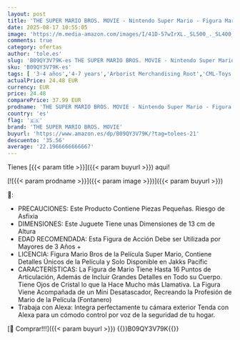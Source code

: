 ```yaml
---
layout: post
title: 'THE SUPER MARIO BROS. MOVIE - Nintendo Super Mario - Figura Mario Bros de 13 cm Totalmente Articulada - Juguete Mario con hasta 16 Puntos de Articulación - Juguete Finamente Detallado con Ojos de Cristal - Juguetes Niños 3 Años +'
date: 2025-08-17 10:55:05
image: 'https://m.media-amazon.com/images/I/41D-57wIrXL._SL500_._SL400_.jpg'
comments: true
category: ofertas
author: 'tole.es'
slug: 'B09QY3V79K-es THE SUPER MARIO BROS. MOVIE - Nintendo Super Mario -...'
sku: 'B09QY3V79K-es'
tags: [ '3-4 años','4-7 years','Arborist Merchandising Root','CML-Toys','Juegos, juguetes y coleccionables para niños grandes','Juguetes','Juguetes y juegos','Muñecos y figuras','Muñecos y figuras de acción','Paid Social - CML Toys','Self Service','Special Features Stores','Toys & Figures','Toys All','VAF_4-7','b6d17eda-2c26-45ed-a098-453a9f96e839_0','b6d17eda-2c26-45ed-a098-453a9f96e839_101','b6d17eda-2c26-45ed-a098-453a9f96e839_1101','b6d17eda-2c26-45ed-a098-453a9f96e839_1801','b6d17eda-2c26-45ed-a098-453a9f96e839_2301','b6d17eda-2c26-45ed-a098-453a9f96e839_3601','b6d17eda-2c26-45ed-a098-453a9f96e839_901','b6d17eda-2c26-45ed-a098-453a9f96e839_9701','nintendo','the super mario bros. movie','🇪🇸', ]
actualPrice: 24.48 EUR
currency: EUR
price: 24.48
comparePrice: 37.99 EUR
prodname: 'THE SUPER MARIO BROS. MOVIE - Nintendo Super Mario - Figura Mario Bros de 13 cm Totalmente Articulada - Juguete Mario con hasta 16 Puntos de Articulación - Juguete Finamente Detallado con Ojos de Cristal - Juguetes Niños 3 Años +'
country: 'es'
flag: '🇪🇸'
brand: 'THE SUPER MARIO BROS. MOVIE'
buyurl: 'https://www.amazon.es/dp/B09QY3V79K/?tag=tolees-21'
descuento: '35.56'
average: '22.1966666666667'
---
```


Tienes [{{< param title >}}]({{< param buyurl >}}) aqui!

[![{{< param prodname >}}]({{< param image >}})]({{< param buyurl >}})

🔎:

- PRECAUCIONES: Este Producto Contiene Piezas Pequeñas. Riesgo de Asfixia
- DIMENSIONES: Este Juguete Tiene unas Dimensiones de 13 cm de Altura
- EDAD RECOMENDADA: Esta Figura de Acción Debe ser Utilizada por Mayores de 3 Años +
- LICENCIA: Figura Mario Bros de la Película Super Mario, Contiene Detalles Únicos de la Película y Solo Disponible en Jakks Pacific
- CARACTERÍSTICAS: La Figura de Mario Tiene Hasta 16 Puntos de Articulación, Además de Incluir Grandes Detalles en Todo su Cuerpo. Tiene Ojos de Cristal lo que la Hace Mucho más Llamativa. La Figura Viene Acompañada de un Mini Desatascador, Recreando la Profesión de Mario de la Película (Fontanero)
- Trabaja con Alexa: Integra perfectamente tu cámara exterior Tenda con Alexa para un cómodo control por voz de la seguridad de tu hogar.

[🛒 Comprar!!!]({{< param buyurl >}})
{{<world>}}B09QY3V79K{{</world>}}
